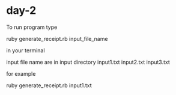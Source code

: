 # day-2
To run program type 

ruby generate_receipt.rb input_file_name  

in your terminal


input file name are in input directory
input1.txt
input2.txt
input3.txt


for example

ruby generate_receipt.rb input1.txt
